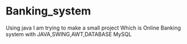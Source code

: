 # Banking_system
Using java I am trying to make a small project 
Which is Online Banking system
with JAVA,SWING,AWT,DATABASE MySQL
